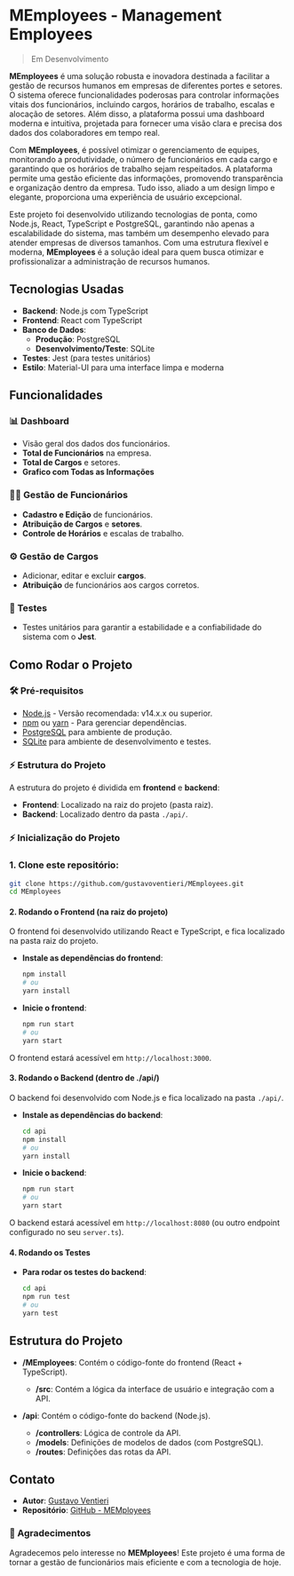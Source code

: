 
# MEmployees - Management Employees

> Em Desenvolvimento

**MEmployees** é uma solução robusta e inovadora destinada a facilitar a gestão de recursos humanos em empresas de diferentes portes e setores. O sistema oferece funcionalidades poderosas para controlar informações vitais dos funcionários, incluindo cargos, horários de trabalho, escalas e alocação de setores. Além disso, a plataforma possui uma dashboard moderna e intuitiva, projetada para fornecer uma visão clara e precisa dos dados dos colaboradores em tempo real.

Com **MEmployees**, é possível otimizar o gerenciamento de equipes, monitorando a produtividade, o número de funcionários em cada cargo e garantindo que os horários de trabalho sejam respeitados. A plataforma permite uma gestão eficiente das informações, promovendo transparência e organização dentro da empresa. Tudo isso, aliado a um design limpo e elegante, proporciona uma experiência de usuário excepcional.

Este projeto foi desenvolvido utilizando tecnologias de ponta, como Node.js, React, TypeScript e PostgreSQL, garantindo não apenas a escalabilidade do sistema, mas também um desempenho elevado para atender empresas de diversos tamanhos. Com uma estrutura flexível e moderna, **MEmployees** é a solução ideal para quem busca otimizar e profissionalizar a administração de recursos humanos.





## Tecnologias Usadas

- **Backend**: Node.js com TypeScript
- **Frontend**: React com TypeScript
- **Banco de Dados**:
  - **Produção**: PostgreSQL
  - **Desenvolvimento/Teste**: SQLite
- **Testes**: Jest (para testes unitários)
- **Estilo**: Material-UI para uma interface limpa e moderna



## Funcionalidades

### 📊 Dashboard
- Visão geral dos dados dos funcionários.
- **Total de Funcionários** na empresa.
- **Total de Cargos** e setores.
- **Grafico com Todas as Informações** 


  
### 👩‍💻 Gestão de Funcionários
- **Cadastro e Edição** de funcionários.
- **Atribuição de Cargos** e **setores**.
- **Controle de Horários** e escalas de trabalho.
  
### ⚙️ Gestão de Cargos
- Adicionar, editar e excluir **cargos**.
- **Atribuição** de funcionários aos cargos corretos.

### 🧪 Testes
- Testes unitários para garantir a estabilidade e a confiabilidade do sistema com o **Jest**.



## Como Rodar o Projeto

### 🛠️ Pré-requisitos
- [Node.js](https://nodejs.org/en/) - Versão recomendada: v14.x.x ou superior.
- [npm](https://www.npmjs.com/) ou [yarn](https://yarnpkg.com/) - Para gerenciar dependências.
- [PostgreSQL](https://www.postgresql.org/) para ambiente de produção.
- [SQLite](https://www.sqlite.org/) para ambiente de desenvolvimento e testes.

### ⚡ Estrutura do Projeto

A estrutura do projeto é dividida em **frontend** e **backend**:

- **Frontend**: Localizado na raiz do projeto (pasta raiz).
- **Backend**: Localizado dentro da pasta `./api/`.



### ⚡ Inicialização do Projeto

### 1. **Clone este repositório**:
   ```bash
   git clone https://github.com/gustavoventieri/MEmployees.git
   cd MEmployees
```
#### 2. **Rodando o Frontend (na raiz do projeto)**

O frontend foi desenvolvido utilizando React e TypeScript, e fica localizado na pasta raiz do projeto.

- **Instale as dependências do frontend**:
   ```bash
   npm install
   # ou
   yarn install
   ```

- **Inicie o frontend**:
   ```bash
   npm run start
   # ou
   yarn start
   ```

O frontend estará acessível em `http://localhost:3000`.

#### 3. **Rodando o Backend (dentro de ./api/)**

O backend foi desenvolvido com Node.js e fica localizado na pasta `./api/`.

- **Instale as dependências do backend**:
   ```bash
   cd api
   npm install
   # ou
   yarn install
   ```

- **Inicie o backend**:
   ```bash
   npm run start
   # ou
   yarn start
   ```

O backend estará acessível em `http://localhost:8080` (ou outro endpoint configurado no seu `server.ts`).

#### 4. **Rodando os Testes**

- **Para rodar os testes do backend**:
   ```bash
   cd api
   npm run test
   # ou
   yarn test
   ```





## Estrutura do Projeto

- **/MEmployees**: Contém o código-fonte do frontend (React + TypeScript).
  - **/src**: Contém a lógica da interface de usuário e integração com a API.
  
- **/api**: Contém o código-fonte do backend (Node.js).
  - **/controllers**: Lógica de controle da API.
  - **/models**: Definições de modelos de dados (com PostgreSQL).
  - **/routes**: Definições das rotas da API.
  




## Contato

- **Autor**: [Gustavo Ventieri](https://www.linkedin.com/in/gustavo-ventieri/)
- **Repositório**: [GitHub - MEMployees](https://github.com/gustavoventieri/MEmployees)



### 🎉 Agradecimentos
Agradecemos pelo interesse no **MEMployees**! Este projeto é uma forma de tornar a gestão de funcionários mais eficiente e com a tecnologia de hoje.


